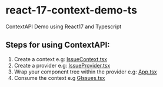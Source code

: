 # react-17-context-demo-ts
ContextAPI Demo using React17 and Typescript

## Steps for using ContextAPI:

1. Create a context e.g: [IssueContext.tsx](./context/IssueContext.tsx)
2. Create a provider e.g: [IssueProvider.tsx](./context/IssueProvider.tsx)
3. Wrap your component tree within the provider e.g: [App.tsx](App.tsx)
4. Consume the context e.g [GIssues.tsx](./components/GIssue.tsx)